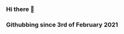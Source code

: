 ### Hi there 👋

### Githubbing since 3rd of February 2021

<!--
![test](https://raw.githubusercontent.com/itscc8/itscc8/main/test.svg)
-->

<!--
**itscc8/itscc8** is a ✨ _special_ ✨ repository because its `README.md` (this file) appears on your GitHub profile.

Here are some ideas to get you started:

- 🔭 I’m currently working on ...
- 🌱 I’m currently learning ...
- 👯 I’m looking to collaborate on ...
- 🤔 I’m looking for help with ...
- 💬 Ask me about ...
- 📫 How to reach me: ...
- 😄 Pronouns: ...
- ⚡ Fun fact: ...
-->
